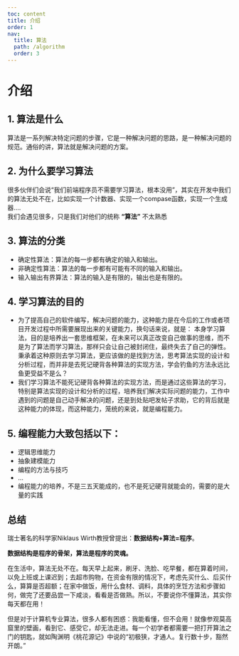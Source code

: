```yaml
---
toc: content
title: 介绍
order: 1
nav:
  title: 算法
  path: /algorithm
  order: 3
---
```

# 介绍

## 1. 算法是什么

算法是一系列解决特定问题的步骤，它是一种解决问题的思路，是一种解决问题的规范。通俗的讲，算法就是解决问题的方案。

## 2. 为什么要学习算法

很多伙伴们会说“我们前端程序员不需要学习算法，根本没用”，其实在开发中我们的算法无处不在，比如实现一个计数器、实现一个compase函数，实现一个生成器....  
我们会遇见很多，只是我们对他们的统称 **“算法”** 不太熟悉

## 3. 算法的分类

- 确定性算法：算法的每一步都有确定的输入和输出。
- 非确定性算法：算法的每一步都有可能有不同的输入和输出。
- 输入输出有界算法：算法的输入是有限的，输出也是有限的。

## 4. 学习算法的目的

- 为了提高自己的软件编写，解决问题的能力，这种能力是在今后的工作或者项目开发过程中所需要展现出来的关键能力，换句话来说，就是：
本身学习算法，目的是培养出一套思维框架，在未来可以真正改变自己做事的思维，而不是为了算法而学习算法，那样只会让自己被封闭住，最终失去了自己的弹性。
秉承着这种原则去学习算法，更应该做的是找到方法，思考算法实现的设计和分析过程，而并非是去死记硬背各种算法的实现方法，学会钓鱼的方法永远比鱼更受益不是么？
- 我们学习算法不能死记硬背各种算法的实现方法，而是通过这些算法的学习，特别是算法实现的设计和分析的过程，培养我们解决实际问题的能力，工作中遇到的问题是自己动手解决的问题，还是到处贴吧发帖子求助，它的背后就是这种能力的体现，而这种能力，笼统的来说，就是编程能力。
## 5. 编程能力大致包括以下：
- 逻辑思维能力
- 抽象建模能力
- 编程的方法与技巧
- ...
- 编程能力的培养，不是三五天能成的，也不是死记硬背就能会的，需要的是大量的实践

## 总结
瑞士著名的科学家Niklaus Wirth教授曾提出：**数据结构+算法=程序**。

**数据结构是程序的骨架，算法是程序的灵魂。**

在生活中，算法无处不在。每天早上起来，刷牙、洗脸、吃早餐，都在算着时间，以免上班或上课迟到；去超市购物，在资金有限的情况下，考虑先买什么、后买什么，算算是否超额；在家中做饭，用什么食材、调料，具体的烹饪方法和步骤如何，做完了还要品尝一下咸淡，看看是否做熟。所以，不要说你不懂算法，其实你每天都在用！

但是对于计算机专业算法，很多人都有困惑：我能看懂，但不会用！就像参观莫高窟里的壁画，看到它、感受它，却无法走进。每一个初学者都需要一把打开算法之门的钥匙，就如陶渊明《桃花源记》中说的“初极狭，才通人。复行数十步，豁然开朗。”
